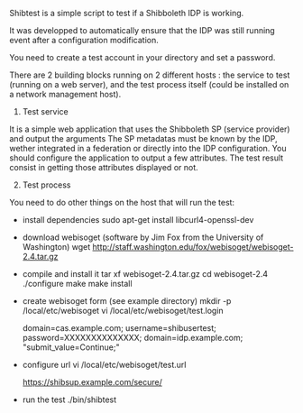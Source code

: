 Shibtest is a simple script to test if a Shibboleth IDP is working.

It was developped to automatically ensure that the IDP was still running
event after a configuration modification.

You need to create a test account in your directory and set
a password.

There are 2 building blocks running on 2 different hosts :
the service to test (running on a web server), and the test process itself
(could be installed on a network management host).

1. Test service

It is a simple web application that uses the  Shibboleth SP (service
provider) and output the arguments
The SP metadatas must be known by the IDP, wether
integrated in a federation or directly into the IDP configuration.
You should configure the application to output a few attributes.
The test result consist in getting those attributes displayed
or not.

2. Test process 

You need to do other things on the host that will run the test:

- install dependencies
	sudo apt-get install libcurl4-openssl-dev

- download webisoget (software by Jim Fox from the University of Washington)
	wget http://staff.washington.edu/fox/webisoget/webisoget-2.4.tar.gz

- compile and install it
	tar xf webisoget-2.4.tar.gz
	cd webisoget-2.4
	./configure
	make
	make install

- create webisoget form (see example directory)
	mkdir -p /local/etc/webisoget
	vi /local/etc/webisoget/test.login

	domain=cas.example.com; username=shibusertest; password=XXXXXXXXXXXXXX;
	domain=idp.example.com; "submit_value=Continue;"

- configure url
	vi /local/etc/webisoget/test.url

	https://shibsup.example.com/secure/

- run the test 
	./bin/shibtest
